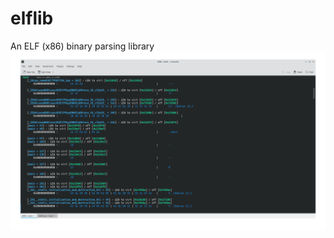 # elflib
An ELF (x86) binary parsing library
![banner](https://raw.githubusercontent.com/0xT4lkingHe4d/elflib/refs/heads/main/banner.png)
